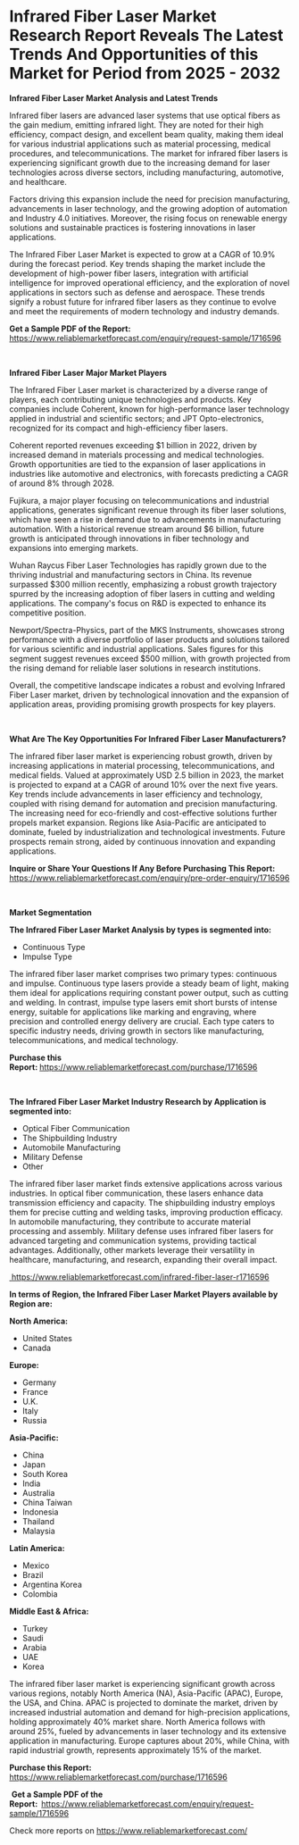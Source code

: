 <p><h1>Infrared Fiber Laser Market Research Report Reveals The Latest Trends And Opportunities of this Market for Period from 2025 - 2032</h1></p><p><strong>Infrared Fiber Laser Market Analysis and Latest Trends</strong></p>
<p><p>Infrared fiber lasers are advanced laser systems that use optical fibers as the gain medium, emitting infrared light. They are noted for their high efficiency, compact design, and excellent beam quality, making them ideal for various industrial applications such as material processing, medical procedures, and telecommunications. The market for infrared fiber lasers is experiencing significant growth due to the increasing demand for laser technologies across diverse sectors, including manufacturing, automotive, and healthcare.</p><p>Factors driving this expansion include the need for precision manufacturing, advancements in laser technology, and the growing adoption of automation and Industry 4.0 initiatives. Moreover, the rising focus on renewable energy solutions and sustainable practices is fostering innovations in laser applications. </p><p>The Infrared Fiber Laser Market is expected to grow at a CAGR of 10.9% during the forecast period. Key trends shaping the market include the development of high-power fiber lasers, integration with artificial intelligence for improved operational efficiency, and the exploration of novel applications in sectors such as defense and aerospace. These trends signify a robust future for infrared fiber lasers as they continue to evolve and meet the requirements of modern technology and industry demands.</p></p>
<p><strong>Get a Sample PDF of the Report:&nbsp;</strong> <a href="https://www.reliablemarketforecast.com/enquiry/request-sample/1716596?utm_campaign=3282&utm_medium=2&utm_source=Github&utm_content=ia&utm_term=25032025&utm_id=infrared-fiber-laser">https://www.reliablemarketforecast.com/enquiry/request-sample/1716596</a></p>
<p>&nbsp;</p>
<p><strong>Infrared Fiber Laser Major Market Players</strong></p>
<p><p>The Infrared Fiber Laser market is characterized by a diverse range of players, each contributing unique technologies and products. Key companies include Coherent, known for high-performance laser technology applied in industrial and scientific sectors; and JPT Opto-electronics, recognized for its compact and high-efficiency fiber lasers. </p><p>Coherent reported revenues exceeding $1 billion in 2022, driven by increased demand in materials processing and medical technologies. Growth opportunities are tied to the expansion of laser applications in industries like automotive and electronics, with forecasts predicting a CAGR of around 8% through 2028.</p><p>Fujikura, a major player focusing on telecommunications and industrial applications, generates significant revenue through its fiber laser solutions, which have seen a rise in demand due to advancements in manufacturing automation. With a historical revenue stream around $6 billion, future growth is anticipated through innovations in fiber technology and expansions into emerging markets.</p><p>Wuhan Raycus Fiber Laser Technologies has rapidly grown due to the thriving industrial and manufacturing sectors in China. Its revenue surpassed $300 million recently, emphasizing a robust growth trajectory spurred by the increasing adoption of fiber lasers in cutting and welding applications. The company's focus on R&D is expected to enhance its competitive position.</p><p>Newport/Spectra-Physics, part of the MKS Instruments, showcases strong performance with a diverse portfolio of laser products and solutions tailored for various scientific and industrial applications. Sales figures for this segment suggest revenues exceed $500 million, with growth projected from the rising demand for reliable laser solutions in research institutions.</p><p>Overall, the competitive landscape indicates a robust and evolving Infrared Fiber Laser market, driven by technological innovation and the expansion of application areas, providing promising growth prospects for key players.</p></p>
<p>&nbsp;</p>
<p><strong>What Are The Key Opportunities For Infrared Fiber Laser Manufacturers?</strong></p>
<p><p>The infrared fiber laser market is experiencing robust growth, driven by increasing applications in material processing, telecommunications, and medical fields. Valued at approximately USD 2.5 billion in 2023, the market is projected to expand at a CAGR of around 10% over the next five years. Key trends include advancements in laser efficiency and technology, coupled with rising demand for automation and precision manufacturing. The increasing need for eco-friendly and cost-effective solutions further propels market expansion. Regions like Asia-Pacific are anticipated to dominate, fueled by industrialization and technological investments. Future prospects remain strong, aided by continuous innovation and expanding applications.</p></p>
<p><strong>Inquire or Share Your Questions If Any Before Purchasing This Report:</strong> <a href="https://www.reliablemarketforecast.com/enquiry/pre-order-enquiry/1716596?utm_campaign=3282&utm_medium=2&utm_source=Github&utm_content=ia&utm_term=25032025&utm_id=infrared-fiber-laser">https://www.reliablemarketforecast.com/enquiry/pre-order-enquiry/1716596</a></p>
<p>&nbsp;</p>
<p><strong>Market Segmentation</strong></p>
<p><strong>The Infrared Fiber Laser Market Analysis by types is segmented into:</strong></p>
<p><ul><li>Continuous Type</li><li>Impulse Type</li></ul></p>
<p><p>The infrared fiber laser market comprises two primary types: continuous and impulse. Continuous type lasers provide a steady beam of light, making them ideal for applications requiring constant power output, such as cutting and welding. In contrast, impulse type lasers emit short bursts of intense energy, suitable for applications like marking and engraving, where precision and controlled energy delivery are crucial. Each type caters to specific industry needs, driving growth in sectors like manufacturing, telecommunications, and medical technology.</p></p>
<p><strong>Purchase this Report:&nbsp;</strong><a href="https://www.reliablemarketforecast.com/purchase/1716596?utm_campaign=3282&utm_medium=2&utm_source=Github&utm_content=ia&utm_term=25032025&utm_id=infrared-fiber-laser">https://www.reliablemarketforecast.com/purchase/1716596</a></p>
<p>&nbsp;</p>
<p><strong>The Infrared Fiber Laser Market Industry Research by Application is segmented into:</strong></p>
<p><ul><li>Optical Fiber Communication</li><li>The Shipbuilding Industry</li><li>Automobile Manufacturing</li><li>Military Defense</li><li>Other</li></ul></p>
<p><p>The infrared fiber laser market finds extensive applications across various industries. In optical fiber communication, these lasers enhance data transmission efficiency and capacity. The shipbuilding industry employs them for precise cutting and welding tasks, improving production efficacy. In automobile manufacturing, they contribute to accurate material processing and assembly. Military defense uses infrared fiber lasers for advanced targeting and communication systems, providing tactical advantages. Additionally, other markets leverage their versatility in healthcare, manufacturing, and research, expanding their overall impact.</p></p>
<p><a href="https://www.reliablemarketforecast.com/infrared-fiber-laser-r1716596?utm_campaign=3282&utm_medium=2&utm_source=Github&utm_content=ia&utm_term=25032025&utm_id=infrared-fiber-laser">&nbsp;https://www.reliablemarketforecast.com/infrared-fiber-laser-r1716596</a></p>
<p><strong>In terms of Region, the Infrared Fiber Laser Market Players available by Region are:</strong></p>
<p>
    <p> <strong> North America: </strong>
        <ul>
            <li>United States</li>
            <li>Canada</li>
        </ul>
        </p> 
    <p> <strong> Europe: </strong>
        <ul>
            <li>Germany</li>
            <li>France</li>
            <li>U.K.</li>
            <li>Italy</li>
            <li>Russia</li>
        </ul>
        </p> 
    <p> <strong> Asia-Pacific: </strong>
        <ul>
            <li>China</li>
            <li>Japan</li>
            <li>South Korea</li>
            <li>India</li>
            <li>Australia</li>
            <li>China Taiwan</li>
            <li>Indonesia</li>
            <li>Thailand</li>
            <li>Malaysia</li>
        </ul>
        </p> 
    <p> <strong> Latin America: </strong>
        <ul>
            <li>Mexico</li>
            <li>Brazil</li>
            <li>Argentina Korea</li>
            <li>Colombia</li>
        </ul>
        </p> 
    <p> <strong> Middle East & Africa: </strong>
        <ul>
            <li>Turkey</li>
            <li>Saudi</li>
            <li>Arabia</li>
            <li>UAE</li>
            <li>Korea</li>
        </ul>
    </p>
    </p>
<p><p>The infrared fiber laser market is experiencing significant growth across various regions, notably North America (NA), Asia-Pacific (APAC), Europe, the USA, and China. APAC is projected to dominate the market, driven by increased industrial automation and demand for high-precision applications, holding approximately 40% market share. North America follows with around 25%, fueled by advancements in laser technology and its extensive application in manufacturing. Europe captures about 20%, while China, with rapid industrial growth, represents approximately 15% of the market.</p></p>
<p><strong>Purchase this Report: </strong><a href="https://www.reliablemarketforecast.com/purchase/1716596?utm_campaign=3282&utm_medium=2&utm_source=Github&utm_content=ia&utm_term=25032025&utm_id=infrared-fiber-laser">https://www.reliablemarketforecast.com/purchase/1716596</a></p>
<p>&nbsp;<strong>Get a Sample PDF of the Report:&nbsp;&nbsp;</strong><a href="https://www.reliablemarketforecast.com/enquiry/request-sample/1716596?utm_campaign=3282&utm_medium=2&utm_source=Github&utm_content=ia&utm_term=25032025&utm_id=infrared-fiber-laser">https://www.reliablemarketforecast.com/enquiry/request-sample/1716596</a></p>
<p><strong></strong></p>
<p>Check more reports on <a href="https://www.reliablemarketforecast.com/?utm_campaign=3282&utm_medium=2&utm_source=Github&utm_content=ia&utm_term=25032025&utm_id=infrared-fiber-laser">https://www.reliablemarketforecast.com/</a></p>